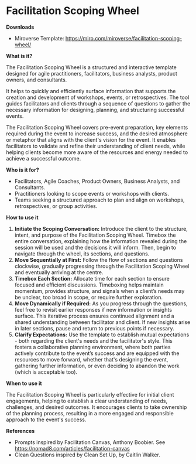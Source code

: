 # Facilitation Scoping Wheel


**Downloads**
- Miroverse Template: https://miro.com/miroverse/facilitation-scoping-wheel/

**What is it?**

The Facilitation Scoping Wheel is a structured and interactive template designed for agile practitioners, facilitators, business analysts, product owners, and consultants.

It helps to quickly and efficiently surface information that supports the creation and development of workshops, events, or retrospectives. The tool guides facilitators and clients through a sequence of questions to gather the necessary information for designing, planning, and structuring successful events.

The Facilitation Scoping Wheel covers pre-event preparation, key elements required during the event to increase success, and the desired atmosphere or metaphor that aligns with the client's vision for the event. It enables facilitators to validate and refine their understanding of client needs, while helping clients become more aware of the resources and energy needed to achieve a successful outcome.


**Who is it for?**

- Facilitators, Agile Coaches, Product Owners, Business Analysts, and Consultants.
- Practitioners looking to scope events or workshops with clients.
- Teams seeking a structured approach to plan and align on workshops, retrospectives, or group activities.


**How to use it**

1.	**Initiate the Scoping Conversation:** Introduce the client to the structure, intent, and purpose of the Facilitation Scoping Wheel. Timebox the entire conversation, explaining how the information revealed during the session will be used and the decisions it will inform. Then, begin to navigate through the wheel, its sections, and questions.
2.	**Move Sequentially at First:** Follow the flow of sections and questions clockwise, gradually progressing through the Facilitation Scoping Wheel and eventually arriving at the centre.
3.	**Timebox Each Section:** Allocate time for each section to ensure focused and efficient discussions. Timeboxing helps maintain momentum, provides structure, and signals when a client’s needs may be unclear, too broad in scope, or require further exploration.
4.	**Move Dynamically if Required:** As you progress through the questions, feel free to revisit earlier responses if new information or insights surface. This iterative process ensures continued alignment and a shared understanding between facilitator and client. If new insights arise in later sections, pause and return to previous points if necessary.
5.	**Clarify Expectations:** Use the template to establish mutual expectations - both regarding the client's needs and the facilitator's style. This fosters a collaborative planning environment, where both parties actively contribute to the event’s success and are equipped with the resources to move forward, whether that's designing the event, gathering further information, or even deciding to abandon the work (which is acceptable too).



**When to use it**

The Facilitation Scoping Wheel is particularly effective for initial client engagements, helping to establish a clear understanding of needs, challenges, and desired outcomes. It encourages clients to take ownership of the planning process, resulting in a more engaged and responsible approach to the event's success.


**References**

- Prompts inspired by Facilitation Canvas, Anthony Boobier. See https://nomad8.com/articles/facilitation-canvas
- Clean Questions inspired by Clean Set Up, by Caitlin Walker.

